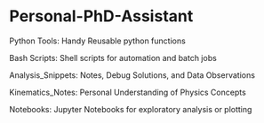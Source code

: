 # Personal-PhD-Assistant

Python Tools: Handy Reusable python functions

Bash Scripts: Shell scripts for automation and batch jobs

Analysis_Snippets: Notes, Debug Solutions, and Data Observations

Kinematics_Notes: Personal Understanding of Physics Concepts

Notebooks: Jupyter Notebooks for exploratory analysis or plotting
